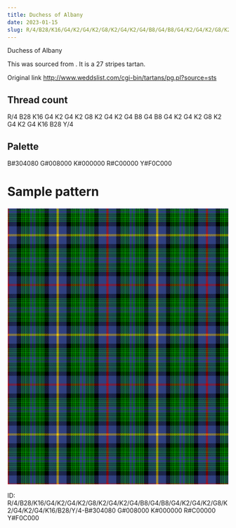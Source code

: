 ```yaml
---
title: Duchess of Albany
date: 2023-01-15
slug: R/4/B28/K16/G4/K2/G4/K2/G8/K2/G4/K2/G4/B8/G4/B8/G4/K2/G4/K2/G8/K2/G4/K2/G4/K16/B28/Y/4-B#304080 G#008000 K#000000 R#C00000 Y#F0C000
---
```

Duchess of Albany

This was sourced from <no value>.  It is a 27 stripes tartan.

Original link http://www.weddslist.com/cgi-bin/tartans/pg.pl?source=sts

## Thread count
R/4 B28 K16 G4 K2 G4 K2 G8 K2 G4 K2 G4 B8 G4 B8 G4 K2 G4 K2 G8 K2 G4 K2 G4 K16 B28 Y/4

## Palette
B#304080 G#008000 K#000000 R#C00000 Y#F0C000

# Sample pattern

![Tartan detail](tartan.png "R/4 B28 K16 G4 K2 G4 K2 G8 K2 G4 K2 G4 B8 G4 B8 G4 K2 G4 K2 G8 K2 G4 K2 G4 K16 B28 Y/4 tartan")

ID: R/4/B28/K16/G4/K2/G4/K2/G8/K2/G4/K2/G4/B8/G4/B8/G4/K2/G4/K2/G8/K2/G4/K2/G4/K16/B28/Y/4-B#304080 G#008000 K#000000 R#C00000 Y#F0C000